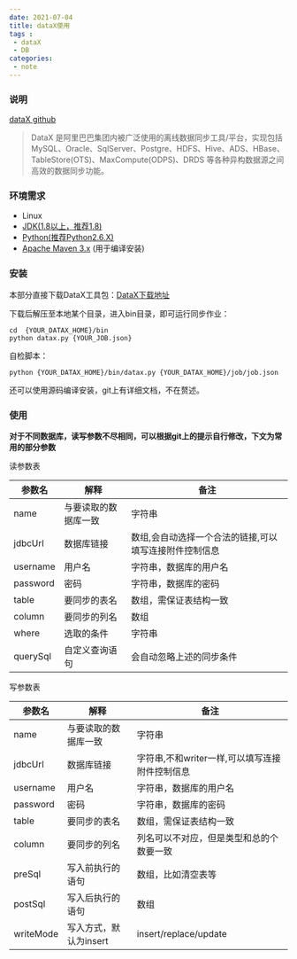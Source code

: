 ```yaml
---
date: 2021-07-04
title: dataX使用
tags :
 - dataX
 - DB
categories:
 - note
---
```



### 说明

[dataX github](https://github.com/alibaba/DataX)

> DataX 是阿里巴巴集团内被广泛使用的离线数据同步工具/平台，实现包括 MySQL、Oracle、SqlServer、Postgre、HDFS、Hive、ADS、HBase、TableStore(OTS)、MaxCompute(ODPS)、DRDS 等各种异构数据源之间高效的数据同步功能。


<!--more-->
### 环境需求

- Linux
- [JDK(1.8以上，推荐1.8)](http://www.oracle.com/technetwork/cn/java/javase/downloads/index.html)
- [Python(推荐Python2.6.X)](https://www.python.org/downloads/)
- [Apache Maven 3.x](https://maven.apache.org/download.cgi) (用于编译安装)



### 安装

本部分直接下载DataX工具包：[DataX下载地址](http://datax-opensource.oss-cn-hangzhou.aliyuncs.com/datax.tar.gz)

下载后解压至本地某个目录，进入bin目录，即可运行同步作业：

```shell
cd  {YOUR_DATAX_HOME}/bin
python datax.py {YOUR_JOB.json}
```

自检脚本：
```shell
python {YOUR_DATAX_HOME}/bin/datax.py {YOUR_DATAX_HOME}/job/job.json
```

还可以使用源码编译安装，git上有详细文档，不在赘述。



### 使用

**对于不同数据库，读写参数不尽相同，可以根据git上的提示自行修改，下文为常用的部分参数**

读参数表

| 参数名   | 解释                 | 备注                                                   |
| -------- | -------------------- | ------------------------------------------------------ |
| name     | 与要读取的数据库一致 | 字符串                                                 |
| jdbcUrl  | 数据库链接           | 数组,会自动选择一个合法的链接,可以填写连接附件控制信息 |
| username | 用户名               | 字符串，数据库的用户名                                 |
| password | 密码                 | 字符串，数据库的密码                                   |
| table    | 要同步的表名         | 数组，需保证表结构一致                                 |
| column   | 要同步的列名         | 数组                                                   |
| where    | 选取的条件           | 字符串                                                 |
| querySql | 自定义查询语句       | 会自动忽略上述的同步条件                               |

 写参数表

| 参数名    | 解释                   | 备注                                           |
| --------- | ---------------------- | ---------------------------------------------- |
| name      | 与要读取的数据库一致   | 字符串                                         |
| jdbcUrl   | 数据库链接             | 字符串,不和writer一样,可以填写连接附件控制信息 |
| username  | 用户名                 | 字符串，数据库的用户名                         |
| password  | 密码                   | 字符串，数据库的密码                           |
| table     | 要同步的表名           | 数组，需保证表结构一致                         |
| column    | 要同步的列名           | 列名可以不对应，但是类型和总的个数要一致       |
| preSql    | 写入前执行的语句       | 数组，比如清空表等                             |
| postSql   | 写入后执行的语句       | 数组                                           |
| writeMode | 写入方式，默认为insert | insert/replace/update                          |





